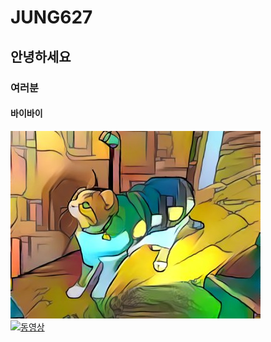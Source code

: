 # JUNG627  
## 안녕하세요  
### 여러분  
#### 바이바이  
![고양이](https://raw.githubusercontent.com/eg0216/JUNG627/master/fea0b6b7b90a20e280fa6ccbd8c1c4e29809fce9.jpg)  
[![동영상](https://youtube.com/watch?v=p60gZrafLkU/0.jpg)](https://youtube.com/watch?v=p60gZrafLkU)
